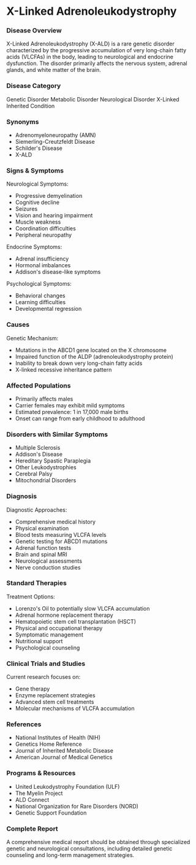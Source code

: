 # X-Linked Adrenoleukodystrophy

### Disease Overview
X-Linked Adrenoleukodystrophy (X-ALD) is a rare genetic disorder characterized by the progressive accumulation of very long-chain fatty acids (VLCFAs) in the body, leading to neurological and endocrine dysfunction. The disorder primarily affects the nervous system, adrenal glands, and white matter of the brain.

### Disease Category
Genetic Disorder
Metabolic Disorder
Neurological Disorder
X-Linked Inherited Condition

### Synonyms
- Adrenomyeloneuropathy (AMN)
- Siemerling-Creutzfeldt Disease
- Schilder's Disease
- X-ALD

### Signs & Symptoms
Neurological Symptoms:
- Progressive demyelination
- Cognitive decline
- Seizures
- Vision and hearing impairment
- Muscle weakness
- Coordination difficulties
- Peripheral neuropathy

Endocrine Symptoms:
- Adrenal insufficiency
- Hormonal imbalances
- Addison's disease-like symptoms

Psychological Symptoms:
- Behavioral changes
- Learning difficulties
- Developmental regression

### Causes
Genetic Mechanism:
- Mutations in the ABCD1 gene located on the X chromosome
- Impaired function of the ALDP (adrenoleukodystrophy protein)
- Inability to break down very long-chain fatty acids
- X-linked recessive inheritance pattern

### Affected Populations
- Primarily affects males
- Carrier females may exhibit mild symptoms
- Estimated prevalence: 1 in 17,000 male births
- Onset can range from early childhood to adulthood

### Disorders with Similar Symptoms
- Multiple Sclerosis
- Addison's Disease
- Hereditary Spastic Paraplegia
- Other Leukodystrophies
- Cerebral Palsy
- Mitochondrial Disorders

### Diagnosis
Diagnostic Approaches:
- Comprehensive medical history
- Physical examination
- Blood tests measuring VLCFA levels
- Genetic testing for ABCD1 mutations
- Adrenal function tests
- Brain and spinal MRI
- Neurological assessments
- Nerve conduction studies

### Standard Therapies
Treatment Options:
- Lorenzo's Oil to potentially slow VLCFA accumulation
- Adrenal hormone replacement therapy
- Hematopoietic stem cell transplantation (HSCT)
- Physical and occupational therapy
- Symptomatic management
- Nutritional support
- Psychological counseling

### Clinical Trials and Studies
Current research focuses on:
- Gene therapy
- Enzyme replacement strategies
- Advanced stem cell treatments
- Molecular mechanisms of VLCFA accumulation

### References
- National Institutes of Health (NIH)
- Genetics Home Reference
- Journal of Inherited Metabolic Disease
- American Journal of Medical Genetics

### Programs & Resources
- United Leukodystrophy Foundation (ULF)
- The Myelin Project
- ALD Connect
- National Organization for Rare Disorders (NORD)
- Genetic Support Foundation

### Complete Report
A comprehensive medical report should be obtained through specialized genetic and neurological consultations, including detailed genetic counseling and long-term management strategies.